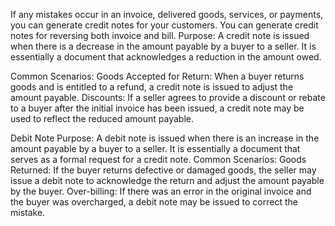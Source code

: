 
If any mistakes occur in an invoice, delivered goods, services, or payments, you can generate credit notes for your customers. You can generate credit notes for reversing both invoice and bill. 
Purpose: A credit note is issued when there is a decrease in the amount payable by a buyer to a seller.
It is essentially a document that acknowledges a reduction in the amount owed.

Common Scenarios: 
	Goods Accepted for Return: When a buyer returns goods and is entitled to a refund, a credit note is issued to adjust the amount payable.
	Discounts: If a seller agrees to provide a discount or rebate to a buyer after the initial invoice has been issued, a credit note may be used to reflect the reduced amount payable.


Debit Note
Purpose: A debit note is issued when there is an increase in the amount payable by a buyer to a seller. It is essentially a document that serves as a formal request for a credit note.
Common Scenarios:
	Goods Returned: If the buyer returns defective or damaged goods, the seller may issue a debit note to acknowledge the return and adjust the amount payable by the buyer.
	Over-billing: If there was an error in the original invoice and the buyer was overcharged, a debit note may be issued to correct the mistake.

